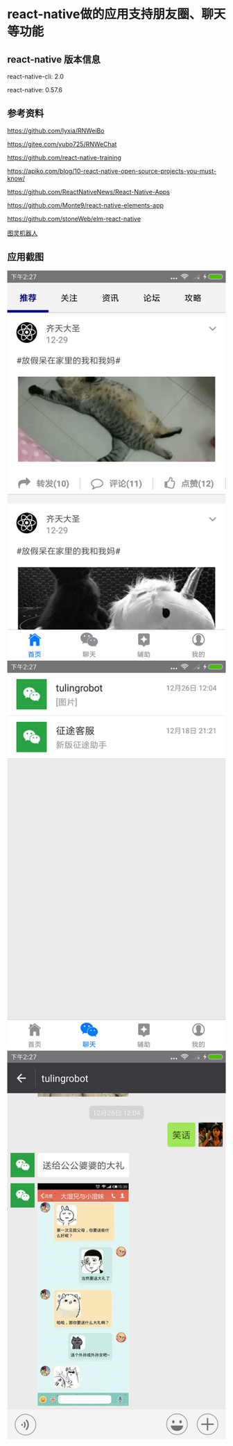 # react-native做的应用支持朋友圈、聊天等功能

## react-native 版本信息

react-native-cli: 2.0

react-native: 0.57.6

## 参考资料

https://github.com/lyxia/RNWeiBo

https://gitee.com/yubo725/RNWeChat

https://github.com/react-native-training

https://apiko.com/blog/10-react-native-open-source-projects-you-must-know/

https://github.com/ReactNativeNews/React-Native-Apps

https://github.com/Monte9/react-native-elements-app

https://github.com/stoneWeb/elm-react-native

[图灵机器人](http://www.tuling123.com/)

## 应用截图
![朋友圈截图](https://raw.githubusercontent.com/11lin/react-native-xztzs/master/screenshot/Screenshot_2018-12-29-14-27-29-807_com.awesomeproject.png)
![聊天截图](https://raw.githubusercontent.com/11lin/react-native-xztzs/master/screenshot/Screenshot_2018-12-29-14-27-54-782_com.awesomeproject.png)
![聊天截图](https://raw.githubusercontent.com/11lin/react-native-xztzs/master/screenshot/Screenshot_2018-12-29-14-27-49-886_com.awesomeproject.png)
